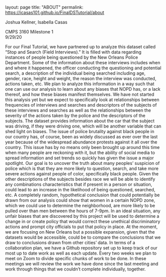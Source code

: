 layout: page
title: "ABOUT"
permalink: https://icasas101.github.io/FinalDSTutorial/about


  
Joshua Kellner, Isabella Casas

CMPS 3160 Milestone 1                                                                                                                          
9/29/20


For our Final Tutorial, we have partnered up to analyze this dataset called “Stop and Search (Field Interviews).” It is filled with data regarding instances of people being questioned by the New Orleans Police Department. Some of the information about these interviews includes when and where it happened, the officer conducting the questioning and potential search, a description of the individual being searched including age, gender, race, height and weight, the reason the interview was conducted, actions taken, etc. We plan to analyze this information in a way such that one can use our analysis to learn about any biases that NOPD has, or a lack thereof, and how these biases manifest themselves. We have not started this analysis yet but we expect to specifically look at relationships between frequencies of interviews and searches and descriptors of the subjects of these interviews and searches as well as the relationships between the severity of the actions taken by the police and the descriptors of the subjects. The dataset provides information about the car that the subject was driving, if they were driving one, which will be another variable that can shed light on biases. 
The issue of police brutality against black people in our country has, of course, been as widely discussed as ever over the last year because of the widespread abundance protests against it all over the country. This issue has by no means only been brought up around this time when many people are reckoning with it, but the ability of social media to spread information and set trends so quickly has given the issue a major spotlight. Our goal is to uncover the truth about many peoples’ suspicion of police which is that they are more likely to question, search, and take more severe actions against people of color, specifically black people. Given the other descriptions of the subjects besides race we will be able to identify any combinations characteristics that if present in a person or situation, could lead to an increase in the likelihood of being questioned, searched, etc. A completely random, hypothetical conclusion that could potentially be drawn from our analysis could show that women in a certain NOPD zone, which we could use to determine the neighborhood, are more likely to be pulled over than men between the hours of 7-9pm. In an ideal situation, any unfair biases that are discovered by this project will be used to determine a change in or create policy that would correct these unethical discriminatory actions and prompt city officials to put that policy in place. At the moment, we are focusing on New Orleans but a possible expansion, given that the datasets would be accessible, could be to compare the conclusions that we draw to conclusions drawn from other cities’ data.
In terms of a collaboration plan, we have a Github repository set up to keep track of our most up to date work as well as each update. Every two weeks we plan to meet on Zoom to divide specific chunks of work to be done. In these meetings we will review the work we have done since the last meeting and work through things that we couldn’t complete individually, together. </p>
